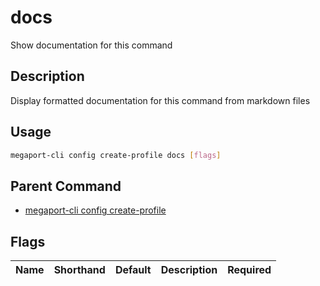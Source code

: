# docs

Show documentation for this command

## Description

Display formatted documentation for this command from markdown files

## Usage

```sh
megaport-cli config create-profile docs [flags]
```


## Parent Command

* [megaport-cli config create-profile](megaport-cli_config_create-profile.md)
## Flags

| Name | Shorthand | Default | Description | Required |
|------|-----------|---------|-------------|----------|

